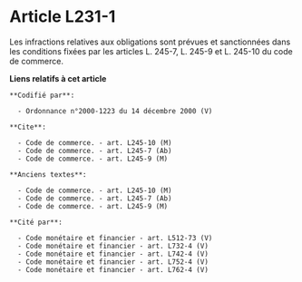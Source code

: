 # Article L231-1

Les infractions relatives aux obligations sont prévues et sanctionnées dans les conditions fixées par les articles L. 245-7,
L. 245-9 et L. 245-10 du code de commerce.

**Liens relatifs à cet article**

	**Codifié par**:

	  - Ordonnance n°2000-1223 du 14 décembre 2000 (V)

	**Cite**:

	  - Code de commerce. - art. L245-10 (M)
	  - Code de commerce. - art. L245-7 (Ab)
	  - Code de commerce. - art. L245-9 (M)

	**Anciens textes**:

	  - Code de commerce. - art. L245-10 (M)
	  - Code de commerce. - art. L245-7 (Ab)
	  - Code de commerce. - art. L245-9 (M)

	**Cité par**:

	  - Code monétaire et financier - art. L512-73 (V)
	  - Code monétaire et financier - art. L732-4 (V)
	  - Code monétaire et financier - art. L742-4 (V)
	  - Code monétaire et financier - art. L752-4 (V)
	  - Code monétaire et financier - art. L762-4 (V)
